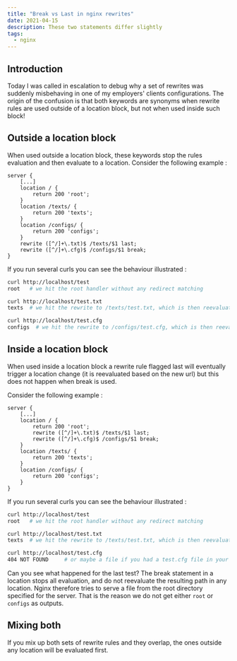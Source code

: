 ```yaml
---
title: "Break vs Last in nginx rewrites"
date: 2021-04-15
description: These two statements differ slightly
tags:
  - nginx
---
```


## Introduction

Today I was called in escalation to debug why a set of rewrites was suddenly misbehaving in one of my employers' clients configurations. The origin of the confusion is that both keywords are synonyms when rewrite rules are used outside of a location block, but not when used inside such block!

## Outside a location block

When used outside a location block, these keywords stop the rules evaluation and then evaluate to a location. Consider the following example :
```nginx
server {
	[...]
	location / {
		return 200 'root';
	}
	location /texts/ {
		return 200 'texts';
	}
	location /configs/ {
		return 200 'configs';
	}
	rewrite ([^/]+\.txt)$ /texts/$1 last;
	rewrite ([^/]+\.cfg)$ /configs/$1 break;
}
```

If you run several curls you can see the behaviour illustrated :

```sh
curl http://localhost/test
root   # we hit the root handler without any redirect matching

curl http://localhost/test.txt
texts  # we hit the rewrite to /texts/test.txt, which is then reevaluated and hits the texts location

curl http://localhost/test.cfg
configs  # we hit the rewrite to /configs/test.cfg, which is then reevaluated and hits the configs location
```

## Inside a location block

When used inside a location block a rewrite rule flagged last will eventually trigger a location change (it is reevaluated based on the new url) but this does not happen when break is used.

Consider the following example :
```nginx
server {
	[...]
	location / {
		return 200 'root';
		rewrite ([^/]+\.txt)$ /texts/$1 last;
		rewrite ([^/]+\.cfg)$ /configs/$1 break;
	}
	location /texts/ {
		return 200 'texts';
	}
	location /configs/ {
		return 200 'configs';
	}
}
```

If you run several curls you can see the behaviour illustrated :

```sh
curl http://localhost/test
root   # we hit the root handler without any redirect matching

curl http://localhost/test.txt
texts  # we hit the rewrite to /texts/test.txt, which is then reevaluated and hits the texts location

curl http://localhost/test.cfg
404 NOT FOUND     # or maybe a file if you had a test.cfg file in your root directory!
```

Can you see what happened for the last test? The break statement in a location stops all evaluation, and do not reevaluate the resulting path in any location. Nginx therefore tries to serve a file from the root directory specified for the server. That is the reason we do not get either `root` or `configs` as outputs.

## Mixing both

If you mix up both sets of rewrite rules and they overlap, the ones outside any location will be evaluated first.
